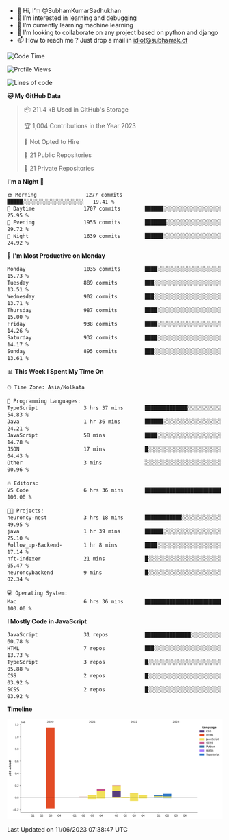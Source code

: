 - 👋 Hi, I’m @SubhamKumarSadhukhan
- 👀 I’m interested in learning and debugging
- 🌱 I’m currently learning machine learning
- 💞️ I’m looking to collaborate on any project based on python and django
- 📫 How to reach me ?
      Just drop a mail in idiot@subhamsk.cf

<!---
SubhamKumarSadhukhan/SubhamKumarSadhukhan is a ✨ special ✨ repository because its `README.md` (this file) appears on your GitHub profile.
You can click the Preview link to take a look at your changes.
--->


<!--START_SECTION:waka-->
![Code Time](http://img.shields.io/badge/Code%20Time-1%2C219%20hrs%2052%20mins-blue)

![Profile Views](http://img.shields.io/badge/Profile%20Views-4-blue)

![Lines of code](https://img.shields.io/badge/From%20Hello%20World%20I%27ve%20Written-1.8%20million%20lines%20of%20code-blue)

**🐱 My GitHub Data** 

> 📦 211.4 kB Used in GitHub's Storage 
 > 
> 🏆 1,004 Contributions in the Year 2023
 > 
> 🚫 Not Opted to Hire
 > 
> 📜 21 Public Repositories 
 > 
> 🔑 21 Private Repositories 
 > 
**I'm a Night 🦉** 

```text
🌞 Morning                1277 commits        █████░░░░░░░░░░░░░░░░░░░░   19.41 % 
🌆 Daytime                1707 commits        ██████░░░░░░░░░░░░░░░░░░░   25.95 % 
🌃 Evening                1955 commits        ███████░░░░░░░░░░░░░░░░░░   29.72 % 
🌙 Night                  1639 commits        ██████░░░░░░░░░░░░░░░░░░░   24.92 % 
```
📅 **I'm Most Productive on Monday** 

```text
Monday                   1035 commits        ████░░░░░░░░░░░░░░░░░░░░░   15.73 % 
Tuesday                  889 commits         ███░░░░░░░░░░░░░░░░░░░░░░   13.51 % 
Wednesday                902 commits         ███░░░░░░░░░░░░░░░░░░░░░░   13.71 % 
Thursday                 987 commits         ████░░░░░░░░░░░░░░░░░░░░░   15.00 % 
Friday                   938 commits         ████░░░░░░░░░░░░░░░░░░░░░   14.26 % 
Saturday                 932 commits         ████░░░░░░░░░░░░░░░░░░░░░   14.17 % 
Sunday                   895 commits         ███░░░░░░░░░░░░░░░░░░░░░░   13.61 % 
```


📊 **This Week I Spent My Time On** 

```text
🕑︎ Time Zone: Asia/Kolkata

💬 Programming Languages: 
TypeScript               3 hrs 37 mins       ██████████████░░░░░░░░░░░   54.83 % 
Java                     1 hr 36 mins        ██████░░░░░░░░░░░░░░░░░░░   24.21 % 
JavaScript               58 mins             ████░░░░░░░░░░░░░░░░░░░░░   14.78 % 
JSON                     17 mins             █░░░░░░░░░░░░░░░░░░░░░░░░   04.43 % 
Other                    3 mins              ░░░░░░░░░░░░░░░░░░░░░░░░░   00.96 % 

🔥 Editors: 
VS Code                  6 hrs 36 mins       █████████████████████████   100.00 % 

🐱‍💻 Projects: 
neuroncy-nest            3 hrs 18 mins       ████████████░░░░░░░░░░░░░   49.95 % 
java                     1 hr 39 mins        ██████░░░░░░░░░░░░░░░░░░░   25.10 % 
Follow_up-Backend-       1 hr 8 mins         ████░░░░░░░░░░░░░░░░░░░░░   17.14 % 
nft-indexer              21 mins             █░░░░░░░░░░░░░░░░░░░░░░░░   05.47 % 
neuroncybackend          9 mins              █░░░░░░░░░░░░░░░░░░░░░░░░   02.34 % 

💻 Operating System: 
Mac                      6 hrs 36 mins       █████████████████████████   100.00 % 
```

**I Mostly Code in JavaScript** 

```text
JavaScript               31 repos            ███████████████░░░░░░░░░░   60.78 % 
HTML                     7 repos             ███░░░░░░░░░░░░░░░░░░░░░░   13.73 % 
TypeScript               3 repos             █░░░░░░░░░░░░░░░░░░░░░░░░   05.88 % 
CSS                      2 repos             █░░░░░░░░░░░░░░░░░░░░░░░░   03.92 % 
SCSS                     2 repos             █░░░░░░░░░░░░░░░░░░░░░░░░   03.92 % 
```



**Timeline**

![Lines of Code chart](https://raw.githubusercontent.com/SubhamKumarSadhukhan/SubhamKumarSadhukhan/main/assets/bar_graph.png)


 Last Updated on 11/06/2023 07:38:47 UTC
<!--END_SECTION:waka-->
